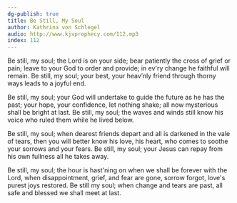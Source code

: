 ```yaml
---
dg-publish: true
title: Be Still, My Soul
author: Kathrina von Schlegel
audio: http://www.kjvprophecy.com/112.mp3
index: 112
---
```


Be still, my soul; the Lord is on your side;
bear patiently the cross of grief or pain;
leave to your God to order and provide;
in ev'ry change he faithful will remain.
Be still, my soul; your best, your heav’nly friend
through thorny ways leads to a joyful end.

Be still, my soul; your God will undertake
to guide the future as he has the past;
your hope, your confidence, let nothing shake;
all now mysterious shall be bright at last.
Be still, my soul; the waves and winds still know
his voice who ruled them while he lived below.

Be still, my soul; when dearest friends depart
and all is darkened in the vale of tears,
then you will better know his love, his heart,
who comes to soothe your sorrows and your fears.
Be still, my soul; your Jesus can repay
from his own fullness all he takes away.

Be still, my soul; the hour is hast'ning on
when we shall be forever with the Lord,
when disappointment, grief, and fear are gone,
sorrow forgot, love's purest joys restored.
Be still my soul; when change and tears are past,
all safe and blessed we shall meet at last.